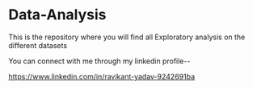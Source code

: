 # Data-Analysis
This is the repository where you will find all Exploratory analysis on the different datasets

You can connect with me through my linkedin profile--

https://www.linkedin.com/in/ravikant-yadav-9242691ba
